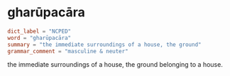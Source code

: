 # gharūpacāra

``` toml
dict_label = "NCPED"
word = "gharūpacāra"
summary = "the immediate surroundings of a house, the ground"
grammar_comment = "masculine & neuter"
```

the immediate surroundings of a house, the ground belonging to a house.

